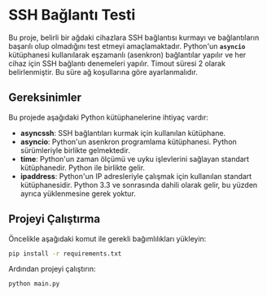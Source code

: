 # SSH Bağlantı Testi

Bu proje, belirli bir ağdaki cihazlara SSH bağlantısı kurmayı ve bağlantıların başarılı olup olmadığını test etmeyi amaçlamaktadır. Python'un **`asyncio`** kütüphanesi kullanılarak eşzamanlı (asenkron) bağlantılar yapılır ve her cihaz için SSH bağlantı denemeleri yapılır. Timout süresi 2 olarak belirlenmiştir. Bu süre ağ koşullarına göre ayarlanmalıdır.

## Gereksinimler

Bu projede aşağıdaki Python kütüphanelerine ihtiyaç vardır:

- **asyncssh**: SSH bağlantıları kurmak için kullanılan kütüphane.
- **asyncio**: Python'un asenkron programlama kütüphanesi. Python sürümleriyle birlikte gelmektedir.
- **time**: Python'un zaman ölçümü ve uyku işlevlerini sağlayan standart kütüphanedir. Python ile birlikte gelir.
- **ipaddress**: Python'un IP adresleriyle çalışmak için kullanılan standart kütüphanesidir. Python 3.3 ve sonrasında dahili olarak gelir, bu yüzden ayrıca yüklenmesine gerek yoktur.


## Projeyi Çalıştırma

Öncelikle aşağıdaki komut ile gerekli bağımlılıkları yükleyin:

```bash
pip install -r requirements.txt 
```


Ardından projeyi çalıştırın:

```bash
python main.py
```
